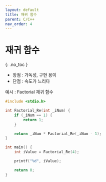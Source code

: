 ```yaml
---
layout: default
title: 재귀 함수
parent: C/C++
nav_order: 4
---
```


# 재귀 함수  
{: .no_toc }

- 장점 : 가독성, 구현 용이  
- 단점 : 속도가 느리다  

예시 : Factorial 재귀 함수  
```c++
#include <stdio.h>

int Factorial_Re(int _iNum) {
	if (_iNum == 1) {
		return 1;
	}

	return _iNum * Factorial_Re(_iNum - 1);
}

int main() {
	int iValue = Factorial_Re(4);

	printf("%d", iValue);

	return 0;
}
```